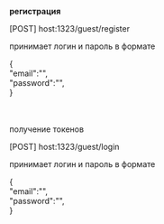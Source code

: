 <b>регистрация</b>
<p>[POST] host:1323/guest/register</p>
<p>принимает логин и пароль в формате</p>
{<br>
    "email":"",<br>
    "password":"",<br>
}<br>
<br>
<br>
<p>получение токенов </p>

<p>[POST] host:1323/guest/login </p>
<p>принимает логин и пароль в формате</p>
{<br>
    "email":"",<br>
    "password":"",<br>
}<br>


